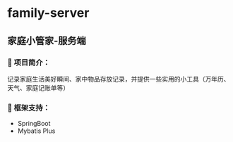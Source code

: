 # family-server
## 家庭小管家-服务端
### :pushpin: 项目简介： 
记录家庭生活美好瞬间、家中物品存放记录，并提供一些实用的小工具（万年历、天气、家庭记账单等）

### :pushpin: 框架支持： 

  - SpringBoot
  - Mybatis Plus
